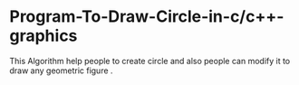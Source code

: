 # Program-To-Draw-Circle-in-c/c++-graphics
This Algorithm help people to create circle and also people can modify it to draw any geometric figure .
